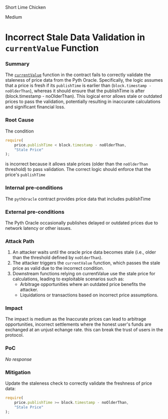 Short Lime Chicken

Medium

# Incorrect Stale Data Validation in `currentValue` Function

### Summary

The [`currentValue`](https://github.com/sherlock-audit/2024-11-oku/blob/ee3f781a73d65e33fb452c9a44eb1337c5cfdbd6/oku-custom-order-types/contracts/oracle/External/PythOracle.sol#L29) function in the contract fails to correctly validate the staleness of price data from the Pyth Oracle. Specifically, the logic assumes that a price is fresh if its `publishTime` is earlier than (`block.timestamp - noOlderThan`), whereas it should ensure that the publishTime is after (block.timestamp - noOlderThan). This logical error allows stale or outdated prices to pass the validation, potentially resulting in inaccurate calculations and significant financial loss.

### Root Cause

The condition 
```javascript
require(
    price.publishTime < block.timestamp - noOlderThan,
    "Stale Price"
);
```
is incorrect because it allows stale prices (older than the `noOlderThan` threshold) to pass validation. The correct logic should enforce that the price's `publishTime`

### Internal pre-conditions

The `pythOracle` contract provides price data that includes publishTime

### External pre-conditions

The Pyth Oracle occasionally publishes delayed or outdated prices due to network latency or other issues.

### Attack Path

1. An attacker waits until the oracle price data becomes stale (i.e., older than the threshold defined by `noOlderThan`).
2. The attacker triggers the `currentValue` function, which passes the stale price as valid due to the incorrect condition.
3. Downstream functions relying on currentValue use the stale price for calculations, leading to exploitable scenarios such as:
     - Arbitrage opportunities where an outdated price benefits the attacker.
     - Liquidations or transactions based on incorrect price assumptions.


### Impact

The impact is medium as the Inaccurate prices can lead to arbitrage opportunities, incorrect  settlements where the honest user's funds are exchanged at an unjust echange rate.
this can break the trust of users in the protocol.

### PoC

_No response_

### Mitigation

Update the staleness check to correctly validate the freshness of price data:
```javascript
require(
    price.publishTime >= block.timestamp - noOlderThan,
    "Stale Price"
);
```